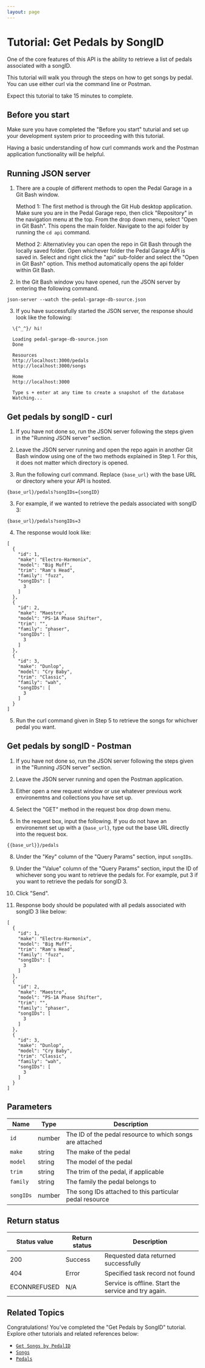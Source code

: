 ```yaml
---
layout: page
---
```


# Tutorial: Get Pedals by SongID

One of the core features of this API is the ability to retrieve a list of pedals associated with a songID.

This tutorial will walk you through the steps on how to get songs by pedal. You can use either curl via the command line or Postman.

Expect this tutorial to take 15 minutes to complete.

## Before you start

Make sure you have completed the "Before you start" tuturial and set up your development system prior to proceeding with this tutorial.

Having a basic understanding of how curl commands work and the Postman application functionality will be helpful.

## Running JSON server

1. There are a couple of different methods to open the Pedal Garage in a Git Bash window.

    Method 1: The first method is through the Git Hub desktop application. Make sure you are in the Pedal Garage repo, then click "Repository" in the navigation menu at the top. From the drop down menu, select "Open in Git Bash". This opens the main folder. Navigate to the api folder by running the `cd api` command.

    Method 2: Alternativley you can open the repo in Git Bash through the locally saved folder. Open whichever folder the Pedal Garage API is saved in. Select and right click the "api" sub-folder and select the "Open in Git Bash" option. This method automatically opens the api folder within Git Bash.

2. In the Git Bash window you have opened, run the JSON server by entering the following command.
   
```shell
json-server --watch the-pedal-garage-db-source.json
```

3. If you have successfully started the JSON server, the response should look like the following:

```shell
  \{^_^}/ hi!

  Loading pedal-garage-db-source.json
  Done

  Resources
  http://localhost:3000/pedals
  http://localhost:3000/songs

  Home
  http://localhost:3000

  Type s + enter at any time to create a snapshot of the database
  Watching...
```

## Get pedals by songID - curl

1. If you have not done so, run the JSON server following the steps given in the "Running JSON server" section.

2. Leave the JSON server running and open the repo again in another Git Bash window using one of the two methods explained in Step 1. For this, it does not matter which directory is opened.
   
3. Run the following curl command. Replace `{base_url}` with the base URL or directory where your API is hosted.

```shell
{base_url}/pedals?songIDs={songID}
```

3. For example, if we wanted to retrieve the pedals associated with songID 3:

```shell
{base_url}/pedals?songIDs=3
```

4. The response would look like:

```shell
[
  {
    "id": 1,
    "make": "Electro-Harmonix",
    "model": "Big Muff",
    "trim": "Ram's Head",
    "family": "fuzz",
    "songIDs": [
      3
    ]
  },
  {
    "id": 2,
    "make": "Maestro",
    "model": "PS-1A Phase Shifter",
    "trim": "",
    "family": "phaser",
    "songIDs": [
      3
    ]
  },
  {
    "id": 3,
    "make": "Dunlop",
    "model": "Cry Baby",
    "trim": "Classic",
    "family": "wah",
    "songIDs": [
      3
    ]
  }
]
```

5. Run the curl command given in Step 5 to retrieve the songs for whichver pedal you want.

## Get pedals by songID - Postman

1. If you have not done so, run the JSON server following the steps given in the "Running JSON server" section.

2. Leave the JSON server running and open the Postman application.

3. Either open a new request window or use whatever previous work environemtns and collections you have set up.

4. Select the "GET" method in the request box drop down menu.

5. In the request box, input the following. If you do not have an environemnt set up with a `{base_url}`, type out the base URL directly into the request box.

```shell
{{base_url}}/pedals 
```

8. Under the "Key" column of the "Query Params" section, input `songIDs`.

9.  Under the "Value" column of the "Query Params" section, input the ID of whichever song you want to retrieve the pedals for. For example, put 3 if you want to retrieve the pedals for songID 3.
    
10. Click "Send".

11. Response body should be populated with all pedals associated with songID 3 like below:

```shell
[
  {
    "id": 1,
    "make": "Electro-Harmonix",
    "model": "Big Muff",
    "trim": "Ram's Head",
    "family": "fuzz",
    "songIDs": [
      3
    ]
  },
  {
    "id": 2,
    "make": "Maestro",
    "model": "PS-1A Phase Shifter",
    "trim": "",
    "family": "phaser",
    "songIDs": [
      3
    ]
  },
  {
    "id": 3,
    "make": "Dunlop",
    "model": "Cry Baby",
    "trim": "Classic",
    "family": "wah",
    "songIDs": [
      3
    ]
  }
]
```

## Parameters

| Name | Type | Description |
| ------------- | ----------- | ----------- |
| `id` | number | The ID of the pedal resource to which songs are attached |
| `make` | string | The make of the pedal |
| `model` | string | The model of the pedal |
| `trim` | string | The trim of the pedal, if applicable |
| `family` | string | The family the pedal belongs to |
| `songIDs` | number | The song IDs attached to this particular pedal resource |

## Return status

| Status value | Return status | Description |
| ------------- | ----------- | ----------- |
| 200 | Success | Requested data returned successfully |
| 404 | Error | Specified task record not found |
|  ECONNREFUSED | N/A | Service is offline. Start the service and try again. |

## Related Topics

Congratulations! You've completed the "Get Pedals by SongID" tutorial. Explore other tutorials and related references below:

* [`Get Songs by PedalID`](tutorial-get-songs-by-pedalID.md)
* [`Songs`](pg-reference-songs.md)
* [`Pedals`](pg-reference-pedals.md)
